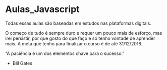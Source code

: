 # Aulas_Javascript

Todas essas aulas são baseadas em estudos nas plataformas digitais.

  O começo de tudo é sempre duro e requer um pouco mais de esforço, mas irei persistir, por que gosto do que faço e só tenho vontade de 
  aprender mais. A meta que tenho para finalizar o curso é de até 31/12/2018.
  
  “A paciência é um dos elementos chave para o sucesso.”
  - Bill Gates
